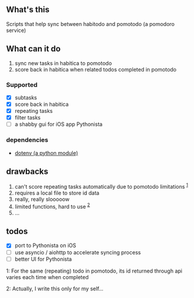 ## What's this

Scripts that help sync between habitodo and pomotodo (a pomodoro service)

## What can it do

1. sync new tasks in habitica to pomotodo
2. score back in habitica when related todos completed in pomotodo

### Supported

- [x] subtasks
- [x] score back in habitica
- [x] repeating tasks
- [x] filter tasks
- [ ] a shabby gui for iOS app Pythonista

### dependencies

- [dotenv (a python module)](https://github.com/theskumar/python-dotenv)

## drawbacks

1. can't score repeating tasks automatically due to pomotodo limitations <sup>[1](#fn1)</sup>
2. requires a local file to store id data
3. really, really slooooow
4. limited functions, hard to use <sup>[2](#fn1)</sup>
5. ...

## todos

- [x] port to  Pythonista on iOS
- [ ] use asyncio / aiohttp to accelerate syncing process
- [ ] better UI for Pythonista

<a name="fn1">1</a>: For the same (repeating) todo in pomotodo, its id returned through api varies each time when completed

<a name="fn2">2</a>: Actually, I write this only for my self…